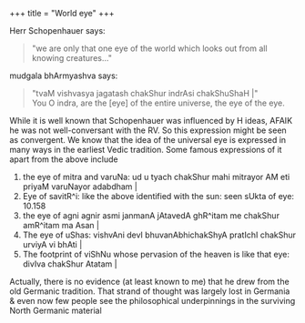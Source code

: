 +++
title = "World eye"
+++

Herr Schopenhauer says: 

> "we are only that one eye of the world which looks out from all knowing creatures..."

mudgala bhArmyashva says: 

> "tvaM vishvasya jagatash chakShur indrAsi chakShuShaH |"  
> You O indra, are the [eye] of the entire universe, the eye of the eye.

While it is well known that Schopenhauer was influenced by H ideas, AFAIK he was not well-conversant with the RV. So this expression might be seen as convergent. We know that the idea of the universal eye is expressed in many ways in the earliest Vedic tradition. Some famous expressions of it apart from the above include 

1. the eye of mitra and varuNa:  ud u tyach chakShur mahi mitrayor AM eti priyaM varuNayor adabdham |
2. Eye of savitR^i: like the above identified with the sun: seen sUkta of eye: 10.158
3. the eye of agni agnir asmi janmanA jAtavedA ghR^itam me chakShur amR^itam ma Asan |
4. The eye of uShas: vishvAni devI bhuvanAbhichakShyA pratIchI chakShur urviyA vi bhAti |
5. The footprint of viShNu whose pervasion of the heaven is like that eye: divIva chakShur Atatam |


Actually, there is no evidence (at least known to me) that he drew from the old Germanic tradition. That strand of thought was largely lost in Germania & even now few people see the philosophical underpinnings in the surviving North Germanic material